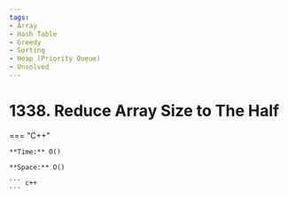 ```yaml
---
tags:
- Array
- Hash Table
- Greedy
- Sorting
- Heap (Priority Queue)
- Unsolved
---
```



# 1338. Reduce Array Size to The Half

=== "C++"

    **Time:** O()

    **Space:** O()

    ``` c++
    ```